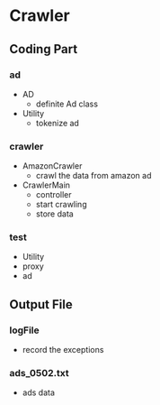 # Crawler
## Coding Part
### ad
- AD
  - definite Ad class
- Utility
  - tokenize ad 
### crawler
- AmazonCrawler
  - crawl the data from amazon ad
- CrawlerMain
  - controller
  - start crawling
  - store data
### test
- Utility
- proxy
- ad

## Output File
### logFile
- record the exceptions
### ads_0502.txt
- ads data